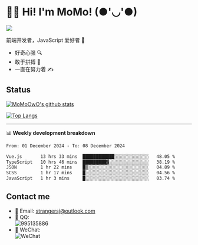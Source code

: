 # 👨‍🎓 Hi! I'm MoMo! (●'◡'●)

[![](https://img.shields.io/badge/-@MoMoOwO-%23181717?style=flat-square&logo=github)](https://github.com/MoMoOwO)

前端开发者，JavaScript 爱好者 💖
- 好奇心强 🔍
- 敢于拼搏 💪
- 一直在努力着 ✍

## Status

[![MoMoOwO's github stats](https://github-readme-stats.vercel.app/api?username=MoMoOwO&show_icons=true&theme=tokyonight)](https://github.com/MoMoOwO)

[![Top Langs](https://github-readme-stats.vercel.app/api/top-langs/?username=MoMoOwO&layout=compact&theme=tokyonight)](https://github.com/MoMoOwO)

---

📊 **Weekly development breakdown**

<!--START_SECTION:waka-->

```txt
From: 01 December 2024 - To: 08 December 2024

Vue.js       13 hrs 33 mins  ████████████░░░░░░░░░░░░░   48.05 %
TypeScript   10 hrs 46 mins  █████████▓░░░░░░░░░░░░░░░   38.19 %
JSON         1 hr 22 mins    █▒░░░░░░░░░░░░░░░░░░░░░░░   04.89 %
SCSS         1 hr 17 mins    █░░░░░░░░░░░░░░░░░░░░░░░░   04.56 %
JavaScript   1 hr 3 mins     █░░░░░░░░░░░░░░░░░░░░░░░░   03.74 %
```

<!--END_SECTION:waka-->

## Contact me

- 📧 Email: strangersj@outlook.com
- 🐧 QQ:  
  ![995135886](https://i.loli.net/2020/11/27/Yx6eDSQi34Va5IA.jpg)
- 💭 WeChat:  
  ![WeChat](https://i.loli.net/2020/11/27/wWX6uVoIQqig5KP.jpg)
  
